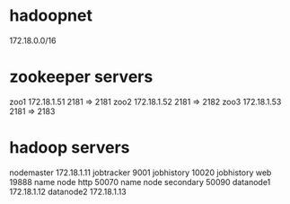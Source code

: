 
# hadoopnet
172.18.0.0/16

# zookeeper servers
zoo1			172.18.1.51			2181 =>	2181
zoo2			172.18.1.52			2181 => 2182
zoo3			172.18.1.53			2181 => 2183

# hadoop servers
nodemaster		172.18.1.11
				jobtracker 9001
				jobhistory 10020
				jobhistory web 19888
				name node http 50070
				name node secondary 50090
datanode1		172.18.1.12
datanode2		172.18.1.13

